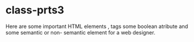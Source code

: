 # class-prts3
Here are some important HTML elements , tags some boolean atribute and some semantic or non- semantic element for a web designer.
